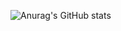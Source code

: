![Anurag's GitHub stats](https://github-readme-stats.vercel.app/api?username=ebo2022&show_icons=true&theme=radical)
 
